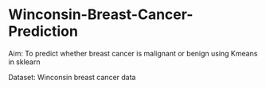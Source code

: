 # Winconsin-Breast-Cancer-Prediction
Aim: To predict whether breast cancer is malignant or benign using Kmeans in sklearn




Dataset: Winconsin breast cancer data
